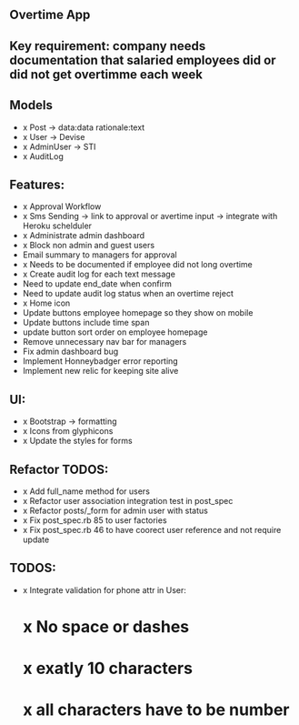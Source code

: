 ## Overtime App

## Key requirement: company needs documentation that salaried employees did or did not get overtimme each week

## Models

- x Post -> data:data rationale:text
- x User -> Devise
- x AdminUser -> STI
- x AuditLog

## Features:

- x Approval Workflow
- x Sms Sending -> link to approval or avertime input -> integrate with Heroku schelduler
- x Administrate admin dashboard
- x Block non admin and guest users
-  Email summary to managers for approval
- x Needs to be documented if employee did not long overtime
- x Create audit log for each text message
- Need to update end_date when confirm
- Need to update audit log status when an overtime reject
- x Home icon
- Update buttons employee homepage so they show on mobile
- Update buttons include time span
- update button sort order on employee homepage
- Remove unnecessary nav bar for managers
- Fix admin dashboard bug
- Implement Honneybadger error reporting 
- Implement new relic for keeping site alive
## UI:

- x Bootstrap -> formatting
- x Icons from glyphicons
- x Update the styles for forms

## Refactor TODOS:
- x Add full_name method for users
- x Refactor user association integration test in post_spec
- x Refactor posts/_form for admin user with status
- x Fix post_spec.rb 85  to user factories
- x Fix post_spec.rb 46  to have coorect user reference and not require update

## TODOS:
- x Integrate validation for phone attr in User:
	# x No space or dashes
	# x exatly 10 characters
	# x all characters have to be number